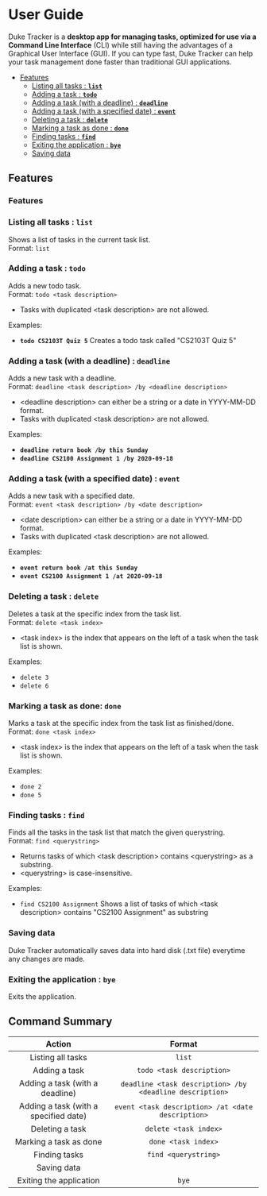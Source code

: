 # User Guide

Duke Tracker is a **desktop app for managing tasks, optimized for use via a Command Line Interface** (CLI) while still having the advantages of a Graphical User Interface (GUI). If you can type fast, Duke Tracker can help your task management done faster than traditional GUI applications. 

* [Features](#features)
    * [Listing all tasks : **`list`**](#listing-all-tasks--list)
    * [Adding a task : **`todo`**](#adding-a-basic-task--todo)
    * [Adding a task (with a deadline) : **`deadline`**](#adding-a-task-with-a-deadline--deadline)
    * [Adding a task (with a specified date) : **`event`**](#adding-a-task-with-a-specified-date--event)
    * [Deleting a task : **`delete`**](#deleting-a-task--delete) 
    * [Marking a task as done  : **`done`**](#marking-a-task-as-done--done) 
    * [Finding tasks : **`find`**](#finding-tasks--find)
    * [Exiting the application :  **`bye`**](#exiting-the-application--bye)
    * [Saving data](#saving-data)

## Features 

### Features 
### Listing all tasks : **`list`**
Shows a list of tasks in the current task list.  
Format: `list`

### Adding a task : **`todo`**
Adds a new todo task.  
Format: `todo <task description>`  
* Tasks with duplicated \<task description> are not allowed.  

Examples:  
- **`todo CS2103T Quiz 5`** Creates a todo task called "CS2103T Quiz 5"  

### Adding a task (with a deadline) : **`deadline`**
Adds a new task with a deadline.  
Format: `deadline <task description> /by <deadline description>`  
* \<deadline description> can either be a string or a date in YYYY-MM-DD format.  
* Tasks with duplicated \<task description> are not allowed.  

Examples:  
- **`deadline return book /by this Sunday`**
- **`deadline CS2100 Assignment 1 /by 2020-09-18`**

### Adding a task (with a specified date) : **`event`**
Adds a new task with a specified date.  
Format: `event <task description> /by <date description>`  
* \<date description> can either be a string or a date in YYYY-MM-DD format.  
* Tasks with duplicated \<task description> are not allowed. 

Examples:  
- **`event return book /at this Sunday`**
- **`event CS2100 Assignment 1 /at 2020-09-18`**

### Deleting a task : **`delete`**
Deletes a task at the specific index from the task list.  
Format: `delete <task index>`  
- \<task index> is the index that appears on the left of a task when the task list is shown.  

Examples:
- `delete 3`
- `delete 6`

### Marking a task as done: **`done`**
Marks a task at the specific index from the task list as finished/done.  
Format: `done <task index>`
- \<task index> is the index that appears on the left of a task when the task list is shown.  

Examples:
- `done 2`
- `done 5`

### Finding tasks : **`find`**
Finds all the tasks in the task list that match the given querystring.  
Format: `find <querystring>`
* Returns tasks of which \<task description> contains \<querystring> as a substring.  
* \<querystring> is case-insensitive.  

Examples:
* `find CS2100 Assignment` Shows a list of tasks of which \<task description> contains "CS2100 Assignment" as substring

###  Saving data
Duke Tracker automatically saves data into hard disk (.txt file) everytime any changes are made.

### Exiting the application : `bye`

Exits the application.  

## Command Summary
|          Action          |                          Format                          |
| :----------------------: | :------------------------------------------------------: |
|Listing all tasks|`list`|
|Adding a task|`todo <task description>`|
|Adding a task (with a deadline)|`deadline <task description> /by <deadline description>`|
|Adding a task (with a specified date)|`event <task description> /at <date description>`|
|Deleting a task|`delete <task index>`|
|Marking a task as done|`done <task index>`|
|Finding tasks|`find <querystring>`|
|Saving data||
|Exiting the application|`bye`|


